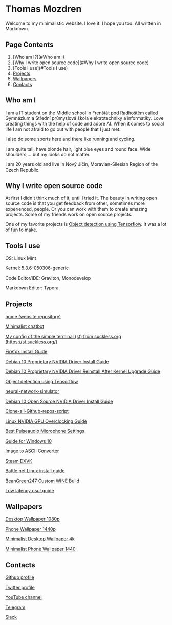 # Thomas Mozdren

Welcome to my minimalistic website. I love it. I hope you too. All written in Markdown.

## Page Contents

1. [Who am I?](#Who am I) 
2. [Why I write open source code](#Why I write open source code)
3. [Tools I use](#Tools I use)
4. [Projects](#Projects)
5. [Wallpapers](#Wallpapers)
6. [Contacts](#contacts)

## Who am I 

I am a IT student on the Middle school in Frenštát pod Radhoštěm called Gymnázium a Střední průmyslová škola elektrotechniky a informatiky. Love creating things with the help of code and adore AI. When it comes to social life I am not afraid to go out with people that I just met.

I also do some sports here and there like running and cycling.

I am quite tall, have blonde hair, light blue eyes and round face. Wide shoulders,....but my looks do not matter.

I am 20 years old and live in Nový Jičín, Moravian-Silesian Region of the Czech Republic.

## Why I write open source code

At first I didn't think much of it, until I tried it. The beauty in writing open source code is that you get feedback from other, sometimes more experienced, people. Or you can work with them to create amazing projects. Some of my friends work on open source projects.

One of my favorite projects is [Object detection using Tensorflow](https://github.com/BeanGreen247/Object-detection-using-Tensorflow). It was a lot of fun to make.

## Tools I use

OS: Linux Mint

Kernel: 5.3.6-050306-generic

Code Editor/IDE: Graviton, Monodevelop

Markdown Editor: Typora

## Projects

[home (website repository)](https://github.com/BeanGreen247/home)  

[Minimalist chatbot](https://github.com/BeanGreen247/Minimalist-chatbot)

[My config of the simple terminal (st) from suckless.org (https://st.suckless.org/)](https://github.com/BeanGreen247/st)

[Firefox Install Guide](https://github.com/BeanGreen247/Firefox_Install_Guide)

[Debian 10 Proprietary NVIDIA Driver Install Guide](https://github.com/BeanGreen247/Debian_10_Proprietary_NVIDIA_Driver_Install_Guide)

[Debian 10 Proprietary NVIDIA Driver Reinstall After Kernel Upgrade Guide](https://github.com/BeanGreen247/Debian_10_Proprietary_NVIDIA_Driver_Reinstall_After_Kernel_Upgrade_Guide)

[Object detection using Tensorflow](https://github.com/BeanGreen247/Object-detection-using-Tensorflow)

[neural-network-simulator](https://github.com/BeanGreen247/neural-network-simulator)

[Debian 10 Open Source NVIDIA Driver Install Guide](https://github.com/BeanGreen247/Debian_10_Open_Source_NVIDIA_Driver_Install_Guide)

[Clone-all-Github-repos-script](https://github.com/BeanGreen247/Clone-all-Github-repos-script)

[Linux NVIDIA GPU Overclocking Guide](https://github.com/BeanGreen247/Linux_NVIDIA_GPU_Overclocking_Guide)

[Best Pulseaudio Microphone Settings](https://github.com/BeanGreen247/BestPulseaudioMicSettings)

[Guide for Windows 10](https://github.com/BeanGreen247/DebloatWindows10)

[Image to ASCII Converter](https://github.com/BeanGreen247/ImageToASCIIConverter)

[Steam DXVK](https://github.com/BeanGreen247/Steam_DXVK)

[Battle.net Linux install guide](https://github.com/BeanGreen247/Battle.net_Linux_install_guide)

[BeanGreen247 Custom WINE Build](https://github.com/BeanGreen247/BeanGreen247-Custom-WINE-Build)

[Low latency osu! guide](https://github.com/BeanGreen247/Low_Latency_osu_Guide) 

## Wallpapers

[Desktop Wallpaper 1080p](https://raw.githubusercontent.com/BeanGreen247/home/master/wallpaper/wallpaper.png)

[Phone Wallpaper 1440p](https://raw.githubusercontent.com/BeanGreen247/home/master/wallpaper/phone-wallpaper.jpg)

[Minimalist Desktop Wallpaper 4k](https://raw.githubusercontent.com/BeanGreen247/home/master/wallpaper/MINIMALIST_WALLPAPER-4K.png)

[Minimalist Phone Wallpaper 1440](https://raw.githubusercontent.com/BeanGreen247/home/master/wallpaper/MINIMALIST_PHONE_WALLPAPER.png)

## Contacts

[Github profile](https://github.com/BeanGreen247)

[Twitter profile](https://twitter.com/BeanGreen247)

[YouTube channel](https://www.youtube.com/c/BeanCZECHGreen)

[Telegram](https://telegram.me/MozdrenT)

[Slack](https://join.slack.com/t/tomasmozdren/shared_invite/enQtNzAxNTY1Nzg1MDEwLTVhMmQ4YTU5ZGMyZTFlMzc3NTQ0ZTMxMGUzYTYzMzlmZTZmNmU3ZDk5NzdiYzc3MDNiNDZlMGRlZjUwMTdlMDk)

